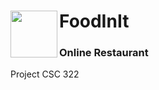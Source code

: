 # FoodInIt  <img src="https://user-images.githubusercontent.com/38135805/99487266-eb23e080-2933-11eb-9d69-343651b310b8.png" width="75" height="75" align="left"> 
### Online Restaurant 
 Project CSC 322
 
